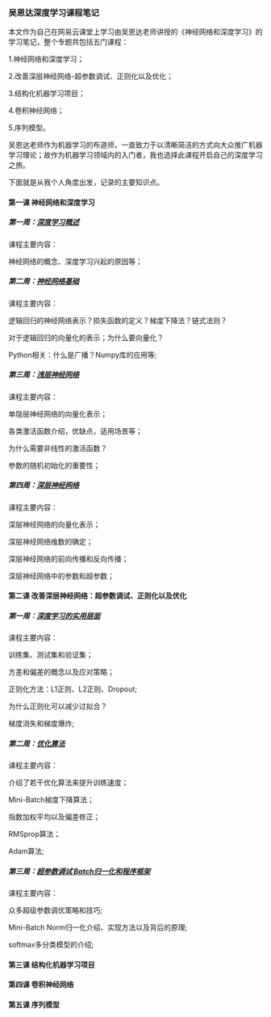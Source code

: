 ### 吴恩达深度学习课程笔记

本文作为自己在网易云课堂上学习由吴恩达老师讲授的《神经网络和深度学习》的学习笔记，整个专题共包括五门课程：

1.神经网络和深度学习；

2.改善深层神经网络-超参数调试、正则化以及优化；

3.结构化机器学习项目；

4.卷积神经网络；

5.序列模型。

吴恩达老师作为机器学习的布道师，一直致力于以清晰简洁的方式向大众推广机器学习理论；故作为机器学习领域内的入门者，我也选择此课程开启自己的深度学习之旅。

下面就是从我个人角度出发，记录的主要知识点。

#### 第一课 神经网络和深度学习
##### 第一周：[深度学习概述](https://github.com/tonyztao/deep_learning/tree/master/%E7%A5%9E%E7%BB%8F%E7%BD%91%E7%BB%9C%E5%92%8C%E6%B7%B1%E5%BA%A6%E5%AD%A6%E4%B9%A0/%E7%AC%AC%E4%B8%80%E5%91%A8%E6%B7%B1%E5%BA%A6%E5%AD%A6%E4%B9%A0%E6%A6%82%E8%BF%B0)
课程主要内容：

神经网络的概念、深度学习兴起的原因等；

##### 第二周：[神经网络基础](https://github.com/tonyztao/deep_learning/tree/master/%E7%A5%9E%E7%BB%8F%E7%BD%91%E7%BB%9C%E5%92%8C%E6%B7%B1%E5%BA%A6%E5%AD%A6%E4%B9%A0/%E7%AC%AC%E4%BA%8C%E5%91%A8%E7%A5%9E%E7%BB%8F%E7%BD%91%E7%BB%9C%E5%9F%BA%E7%A1%80)
课程主要内容：

逻辑回归的神经网络表示？损失函数的定义？梯度下降法？链式法则？

对于逻辑回归的向量化的表示；为什么要向量化？

Python相关：什么是广播？Numpy库的应用等;

##### 第三周：[浅层神经网络](https://github.com/tonyztao/deep_learning/tree/master/%E7%A5%9E%E7%BB%8F%E7%BD%91%E7%BB%9C%E5%92%8C%E6%B7%B1%E5%BA%A6%E5%AD%A6%E4%B9%A0/%E7%AC%AC%E4%B8%89%E5%91%A8%E6%B5%85%E5%B1%82%E7%A5%9E%E7%BB%8F%E7%BD%91%E7%BB%9C)
课程主要内容：

单隐层神经网络的向量化表示；

各类激活函数介绍，优缺点，适用场景等；

为什么需要非线性的激活函数？

参数的随机初始化的重要性；

##### 第四周：[深层神经网络](https://github.com/tonyztao/deep_learning/tree/master/%E7%A5%9E%E7%BB%8F%E7%BD%91%E7%BB%9C%E5%92%8C%E6%B7%B1%E5%BA%A6%E5%AD%A6%E4%B9%A0/%E7%AC%AC%E5%9B%9B%E5%91%A8%E6%B7%B1%E5%B1%82%E7%A5%9E%E7%BB%8F%E7%BD%91%E7%BB%9C)
课程主要内容：

深层神经网络的向量化表示；

深层神经网络维数的确定；

深层神经网络的前向传播和反向传播；

深层神经网络中的参数和超参数；

#### 第二课 改善深层神经网络：超参数调试、正则化以及优化
##### 第一周：[深度学习的实用层面](https://github.com/tonyztao/deep_learning/tree/master/%E6%94%B9%E5%96%84%E6%B7%B1%E5%B1%82%E7%A5%9E%E7%BB%8F%E7%BD%91%E7%BB%9C%EF%BC%9A%E8%B6%85%E5%8F%82%E6%95%B0%E8%B0%83%E8%AF%95%E3%80%81%E6%AD%A3%E5%88%99%E5%8C%96%E4%BB%A5%E5%8F%8A%E4%BC%98%E5%8C%96/%E7%AC%AC%E4%B8%80%E5%91%A8%E6%B7%B1%E5%BA%A6%E5%AD%A6%E4%B9%A0%E7%9A%84%E5%AE%9E%E7%94%A8%E5%B1%82%E9%9D%A2)
课程主要内容：

训练集、测试集和验证集；

方差和偏差的概念以及应对策略；

正则化方法：L1正则、L2正则、Dropout;

为什么正则化可以减少过拟合？

梯度消失和梯度爆炸;

##### 第二周：[优化算法](https://github.com/tonyztao/deep_learning/tree/master/%E6%94%B9%E5%96%84%E6%B7%B1%E5%B1%82%E7%A5%9E%E7%BB%8F%E7%BD%91%E7%BB%9C%EF%BC%9A%E8%B6%85%E5%8F%82%E6%95%B0%E8%B0%83%E8%AF%95%E3%80%81%E6%AD%A3%E5%88%99%E5%8C%96%E4%BB%A5%E5%8F%8A%E4%BC%98%E5%8C%96/%E7%AC%AC%E4%BA%8C%E5%91%A8%E4%BC%98%E5%8C%96%E7%AE%97%E6%B3%95)
课程主要内容：

介绍了若干优化算法来提升训练速度；

Mini-Batch梯度下降算法；

指数加权平均以及偏差修正；

RMSprop算法；

Adam算法;

##### 第三周：[超参数调试 Batch归一化和程序框架](https://github.com/tonyztao/deep_learning/tree/master/%E6%94%B9%E5%96%84%E6%B7%B1%E5%B1%82%E7%A5%9E%E7%BB%8F%E7%BD%91%E7%BB%9C%EF%BC%9A%E8%B6%85%E5%8F%82%E6%95%B0%E8%B0%83%E8%AF%95%E3%80%81%E6%AD%A3%E5%88%99%E5%8C%96%E4%BB%A5%E5%8F%8A%E4%BC%98%E5%8C%96/%E7%AC%AC%E4%B8%89%E5%91%A8%E8%B6%85%E5%8F%82%E6%95%B0%E8%B0%83%E8%AF%95Batch%E6%AD%A3%E5%88%99%E5%8C%96%E5%92%8C%E7%A8%8B%E5%BA%8F%E6%A1%86%E6%9E%B6)
课程主要内容：

众多超级参数调优策略和技巧;

Mini-Batch Norm归一化介绍、实现方法以及背后的原理;

softmax多分类模型的介绍;

#### 第三课 结构化机器学习项目

#### 第四课 卷积神经网络

#### 第五课 序列模型
